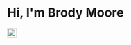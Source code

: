 # Hi, I'm Brody Moore

<a href="https://www.linkedin.com/in/brody-moore-ab8926190/">
  <img align="left" alt="Brody's LinkedIN" width="22px" src="https://raw.githubusercontent.com/peterthehan/peterthehan/master/assets/linkedin.svg" />
</a>
